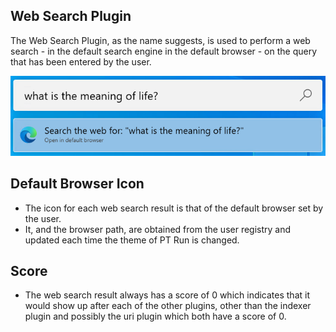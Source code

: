 ## Web Search Plugin
The Web Search Plugin, as the name suggests, is used to perform a web search - in the default search engine in the default browser - on the query that has been entered by the user.

![Image of Web Search plugin](/doc/images/launcher/plugins/websearch.png)

## Default Browser Icon
- The icon for each web search result is that of the default browser set by the user.
- It, and the browser path, are obtained from the user registry and updated each time the theme of PT Run is changed.

## Score
- The web search result always has a score of 0 which indicates that it would show up after each of the other plugins, other than the indexer plugin and possibly the uri plugin which both have a score of 0.